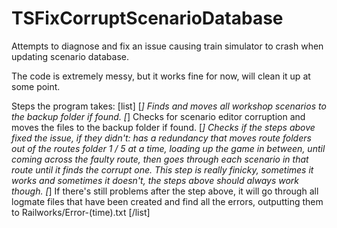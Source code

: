 # TSFixCorruptScenarioDatabase
Attempts to diagnose and fix an issue causing train simulator to crash when updating scenario database.

The code is extremely messy, but it works fine for now, will clean it up at some point.

Steps the program takes:
[list]
[*] Finds and moves all workshop scenarios to the backup folder if found.
[*] Checks for scenario editor corruption and moves the files to the backup folder if found.
[*] Checks if the steps above fixed the issue, if they didn't: has a redundancy that moves route folders out of the routes folder 1 / 5 at a time, loading up the game in between, until coming across the faulty route, then goes through each scenario in that route until it finds the corrupt one. This step is really finicky, sometimes it works and sometimes it doesn't, the steps above should always work though.
[*] If there's still problems after the step above, it will go through all logmate files that have been created and find all the errors, outputting them to Railworks/Error-(time).txt
[/list]
